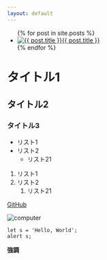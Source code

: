 ```yaml
---
layout: default
---
```

<ul>
	{% for post in site.posts %}
	<li><a href="{{  post.url }}" title="{{ post.title }}"><img src="/assets/img/file.ico" title="{{ post.title }}" />{{ post.title }}</a></li>
	{% endfor %}
</ul>

# タイトル1
## タイトル2
### タイトル3

- リスト1
- リスト2
  - リスト21

1. リスト1
1. リスト2
   1. リスト21

[GitHub](github.com)

![computer](/assets/images/home-office.jpg)

```
let s = 'Hello, World';
alert s;
```

**強調**

